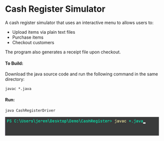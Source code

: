 # Cash Register Simulator

A cash register simulator that uses an interactive menu to allows users to:

- Upload items via plain text files
- Purchase items 
- Checkout customers

The program also generates a receipt file upon checkout.

#### To Build:
Download the java source code and run the following command in the same directory:
```
javac *.java
```

#### Run:
```
java CashRegisterDriver
```

![Screenshot](docs/images/compile.png)